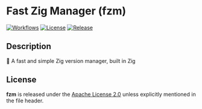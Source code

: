# Fast Zig Manager (fzm)

[![Workflows](https://github.com/wintermi/fzm/actions/workflows/build.yaml/badge.svg)](https://github.com/wintermi/fzm/actions)
[![License](https://img.shields.io/github/license/wintermi/fzm)](https://github.com/wintermi/fzm/blob/main/LICENSE)
[![Release](https://img.shields.io/github/v/release/wintermi/fzm?include_prereleases)](https://github.com/wintermi/fzm/releases)


## Description

🚀 A fast and simple Zig version manager, built in Zig


## License

**fzm** is released under the [Apache License 2.0](https://github.com/wintermi/fzm/blob/main/LICENSE) unless explicitly mentioned in the file header.
